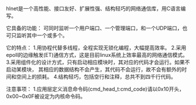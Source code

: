 hlnet是一个高性能、接口友好、扩展性强、结构轻巧的网络通信库，用C语言编写。

它具备的功能：
	可同时监听一个用户端口、一个管理端口，和一个UDP端口，也可只监听其中一个或多个。

它的特点：
	1.用协程代替多线程，全程实现无锁化编程，大幅提高效率。
	2.采用epoll的边缘触发(ET)通信方式，这是目前linux系统上效率最高的网络通信模式。
	3.采用组件化的设计方式，只有启动相应模块时，其对应的代码才会运行。如果不启动某模块，
	  其相应的数据结构不会产生，其代码不会运行，故不会有额外的时间和空间上的损耗。
	4.结构轻巧，包括空行和注释，总共不到四千行代码。

注意事项：
	1.应用层定义消息命令码(cmd_head_t:cmd_code)请以0x10开头，0x00~0x0F被设定为内核命令码。
